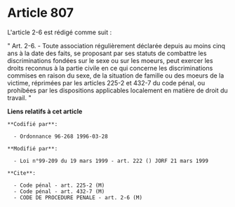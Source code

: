 # Article 807

L'article 2-6 est rédigé comme suit :

" Art. 2-6. - Toute association régulièrement déclarée depuis au moins cinq ans à la date des faits, se proposant par ses
statuts de combattre les discriminations fondées sur le sexe ou sur les moeurs, peut exercer les droits reconnus à la partie
civile en ce qui concerne les discriminations commises en raison du sexe, de la situation de famille ou des moeurs de la
victime, réprimées par les articles 225-2 et 432-7 du code pénal, ou prohibées par les dispositions applicables localement en
matière de droit du travail. "

**Liens relatifs à cet article**

	**Codifié par**:

	  - Ordonnance 96-268 1996-03-28

	**Modifié par**:

	  - Loi n°99-209 du 19 mars 1999 - art. 222 () JORF 21 mars 1999

	**Cite**:

	  - Code pénal - art. 225-2 (M)
	  - Code pénal - art. 432-7 (M)
	  - CODE DE PROCEDURE PENALE - art. 2-6 (M)
